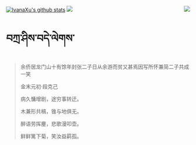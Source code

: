 [![IvanaXu's github stats](https://github-readme-stats.vercel.app/api?username=IvanaXu&show_icons=true&theme=vue-dark)](https://github.com/anuraghazra/github-readme-stats)
<img align="right" src="https://github-readme-stats.vercel.app/api/top-langs/?username=IvanaXu&langs_count=7&theme=graywhite" />
<img src="https://github-readme-stats.vercel.app/api/wakatime?username=IvanaXu&layout=compact&langs_count=6&theme=vue-dark&&custom_title=Programming Times(Jul 29 2021-)" />
# བཀྲ་ཤིས་བདེ་ལེགས་
> 余侨居龙门山十有馀年封张二子日从余游而贫又甚焉因写所怀兼简二子共成一笑
>
> 金末元初·段克己
>
> 病久慵增剧，途穷事转迂。
> 
> 木兼形共槁，锥与地俱无。
> 
> 醉语劳挥麈，悲歌漫叩壶。
> 
> 鲜鲜篱下菊，笑汝益羁孤。